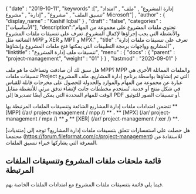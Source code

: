 {
  "date" : "2019-10-11",
  "keywords" :["إدارة المشروع" , "ملف" , "امتداد" , "تنسيق الملف" , "مشروع" , "إدارة" , "مشروع Microsoft"] ,
  "author" : {
    "display_name" : "Kashif Iqbal"
} ,
  "draft" : "false",
  "categories" :["الأساسيات"],
  "description":"تحتوي ملفات المشروع على مجموعة من المهام والأنشطة التي يجب إجراؤها لإكمال المشروع. تعرف على تنسيقات ملفات المشروع الشائعة مثل MPP و XER و MPT و MPX." ,
  "title" :"تعرف على تنسيقات ملفات إدارة المشاريع وواجهات برمجة التطبيقات التي يمكنها فتح ملفات المشروع وإنشاؤها" ,
  "linktitle" : "تنسيقات ملف إدارة المشروع",
  "menu" : {
    "docs" : {
      "parent" : "project-management",
      "weight" : "01"
}
} ,
  "lastmod" : "2020-09-01"
}

هل سبق لك أن صادفت وتساءلت ما هو ملف MPP؟ MPP والملفات المماثلة الأخرى هي تنسيقات ملفات Project التي تم إنشاؤها بواسطة برنامج إدارة المشاريع. ملف المشروع عبارة عن مجموعة من المهام والموارد والجدولة للحصول على مخرجات قابلة للقياس في شكل منتج أو خدمة. تُستخدم مخططات جانت لإنشاء تدفق مرئي للأنشطة مقابل الوقت للمهام المحددة التي يمكن أيضًا تصديرها إلى PDF أو تنسيقات الصور للتوثيق.

تتضمن امتدادات ملفات إدارة المشاريع الشائعة وتنسيقات الملفات المرتبطة بها ** [MPP] (/ar/ project-management / mpp /) ** ، ** [MPX] (/ar/ project-management / mpx /) ** و ** [XER] (/ar/ project-management / xer /) **.

هل حصلت على استفسارات تتعلق بتنسيقات ملفات إدارة المشاريع؟ توجه إلى [منتديات] مجتمعنا (https://forum.fileformat.com/c/project-management) للاستفادة من المعرفة التي يشاركها خبراء تنسيق الملفات.

## قائمة ملحقات ملفات المشروع وتنسيقات الملفات المرتبطة

فيما يلي قائمة بتنسيقات ملفات المشروع مع امتدادات الملفات الخاصة بهم.

